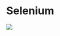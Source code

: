 # Selenium
<a href='http://localhost:8080/job/gitRegression/1/'><img src='http://localhost:8080/buildStatus/icon?job=gitRegression&build=1'></a>
